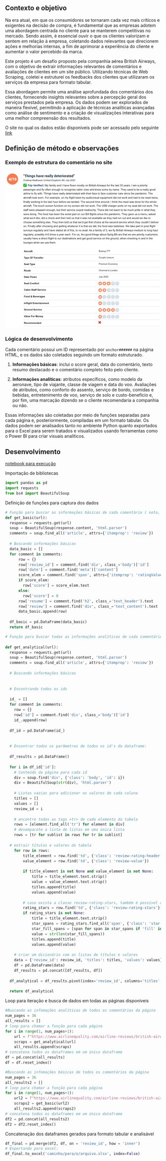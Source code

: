 ## Contexto e objetivo
Na era atual, em que os consumidores se tornaram cada vez mais críticos e exigentes na decisão de compra, é fundamental que as empresas adotem uma abordagem centrada no cliente para se manterem competitivas no mercado. Sendo assim, é essencial ouvir o que os clientes valorizam e sentem em relação à empresa, coletando dados relevantes que direcionem ações e melhorias internas, a fim de aprimorar a experiência do cliente e aumentar o valor percebido da marca.

Este projeto é um desafio proposto pela companhia aérea British Airways, com o objetivo de extrair informações relevantes de comentários e avaliações de clientes em um site público. Utilizando técnicas de Web Scraping, coletei e estruturei os feedbacks dos clientes que utilizaram os serviços da empresa para formato tabular.

Essa abordagem permite uma análise aprofundada dos comentários dos clientes, fornecendo insights relevantes sobre a percepção geral dos serviços prestados pela empresa. Os dados podem ser explorados de maneira flexível, permitindo a aplicação de técnicas analíticas avançadas como análise de sentimento e a criação de visualizações interativas para uma melhor compreensão dos resultados.

O site no qual os dados estão disponíveis pode ser acessado pelo seguinte [link](https://www.airlinequality.com/)

## Definição de método e observações

### Exemplo de estrutura do comentário no site
![Texto Alternativo](modelo_comentario.png)

### Lógica de desenvolvimento

Cada comentário possui um ID representado por `anchor######` na página HTML, e os dados são coletados seguindo um formato estruturado.

1. **Informações básicas**: inclui o score geral, data do comentário, texto resumo destacado e o comentário completo feito pelo cliente.

2. **Informações analíticas**: atributos específicos, como modelo da aeronave, tipo de viajante, classe de viagem e data do voo. Avaliações de atributos, como conforto do assento, serviço de bordo, comidas e bebidas, entretenimento de voo, serviço de solo e custo-benefício e, por fim, uma marcação dizendo se o cliente recomendaria a companhia ou não. 

Essas informações são coletadas por meio de funções separadas para cada página e, posteriormente, compiladas em um formato tabular. Os dados podem ser analisados tanto no ambiente Python quanto exportados para o Excel para serem tratados e visualizados usando ferramentas como o Power BI para criar visuais analíticos.

## Desenvolvimento

[notebook para execução](https://github.com/saulolvieira/project_1_ws_ba/blob/main/ba_data_input_pipeline.ipynb)

Importação de bibliotecas

``````python
import pandas as pd
import requests
from bs4 import BeautifulSoup
``````

Definição de funções para captura dos dados

``````python
# Função para buscar as informações básicas de cada comentário ( nota, comentário e data)
def get_basic(url):
  response = requests.get(url)
  soup = BeautifulSoup(response.content, 'html.parser')
  comments = soup.find_all('article', attrs={'itemprop': 'review'})

  # Buscando informações básicas
  data_basic = []
  for comment in comments:
      row = {}
      row['review_id'] = comment.find('div', class_='body')['id']
      row['date'] = comment.find('meta')['content']
      score_elem = comment.find('span', attrs={'itemprop': 'ratingValue'})
      if score_elem:
        row['score'] = score_elem.text
      else:
        row['score'] = 0
      row['resume'] = comment.find('h2', class_='text_header').text
      row['review'] = comment.find('div', class_='text_content').text
      data_basic.append(row)

  df_basic = pd.DataFrame(data_basic)
  return df_basic
``````

``````python
# Função para buscar todas as informações analíticas de cada comentário de cada página (tabela depois do comentário)

def get_analytical(url):
  response = requests.get(url)
  soup = BeautifulSoup(response.content, 'html.parser')
  comments = soup.find_all('article', attrs={'itemprop': 'review'})

  # Buscando informações básicas


  # Encontrando todos os ids

  id_ = []
  for comment in comments:
    row = {}
    row['id'] = comment.find('div', class_='body')['id']
    id_.append(row)

  df_id = pd.DataFrame(id_)


  # Encontrar todos os parâmetros de todos os id's do dataframe:

  df_results = pd.DataFrame()

  for i in df_id['id']:
    # Conteúdo da página para cada id
    div = soup.find('div', {'class': 'body', 'id': i})
    div = BeautifulSoup(str(div), 'html.parser')

    # Listas vazias para adicionar os valores de cada coluna
    titles = []
    values = []
    review_id = i

    # encontre todas as tags <tr> de cada elemento da tabela
    rows = [element.find_all('tr') for element in div]
    # desempacote a lista de listas em uma única lista
    rows = [tr for sublist in rows for tr in sublist]

  # extrair títulos e valores da tabela
    for row in rows:
        title_element = row.find('td', {'class': 'review-rating-header'})
        value_element = row.find('td', {'class': 'review-value'})

        if title_element is not None and value_element is not None:
            title = title_element.text.strip()
            value = value_element.text.strip()
            titles.append(title)
            values.append(value)

        # caso exista a classe review-rating-stars, também é possível coletar as informações
        rating_stars = row.find('td', {'class': 'review-rating-stars'})
        if rating_stars is not None:
            title = title_element.text.strip()
            star_spans = rating_stars.find_all('span', {'class': 'star'})
            star_fill_spans = [span for span in star_spans if 'fill' in span['class']]
            value = str(len(star_fill_spans))
            titles.append(title)
            values.append(value)

    # criar um dicionário com as listas de títulos e valores
    data = {'review_id': review_id, 'titles': titles, 'values': values}
    df = pd.DataFrame(data)
    df_results = pd.concat([df_results, df])

  df_analytical = df_results.pivot(index='review_id', columns='titles', values='values')

  return df_analytical
``````
Loop para iteração e busca de dados em todas as páginas disponíveis

``````python
#Buscando as infomações analíticas de todos os comentários da página
num_pages = 36
all_results = []
# loop para chamar a função para cada página
for i in range(1, num_pages+1):
    url = f"https://www.airlinequality.com/airline-reviews/british-airways/page/{i}/?sortby=post_date%3ADesc&pagesize=100"
    scraps = get_analytical(url)
    all_results.append(scraps)
# concatena todos os dataframes em um único dataframe
df = pd.concat(all_results)
df = df.reset_index()
``````

``````python
#Buscando as infomações básicas de todos os comentários da página
num_pages = 36
all_results2 = []
# loop para chamar a função para cada página
for i in range(1, num_pages+1):
    url2 = f"https://www.airlinequality.com/airline-reviews/british-airways/page/{i}/?sortby=post_date%3ADesc&pagesize=100"
    scraps2 = get_basic(url2)
    all_results2.append(scraps2)
# concatena todos os dataframes em um único dataframe
df2 = pd.concat(all_results2)
df2 = df2.reset_index()
``````
Concatenação dos dataframes gerados para formato tabular e analisável 

``````python
df_final = pd.merge(df2, df, on = 'review_id', how = 'inner')
# Exportando para excel:
df_final.to_excel('caminho/para/o/arquivo.xlsx', index=False)
``````
